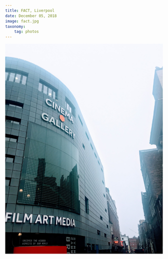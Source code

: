 ```yaml
---
title: FACT, Liverpool
date: December 05, 2018
image: fact.jpg
taxonomy:
    tag: photos
---
```


![image](/assets/images/fact.jpg)
